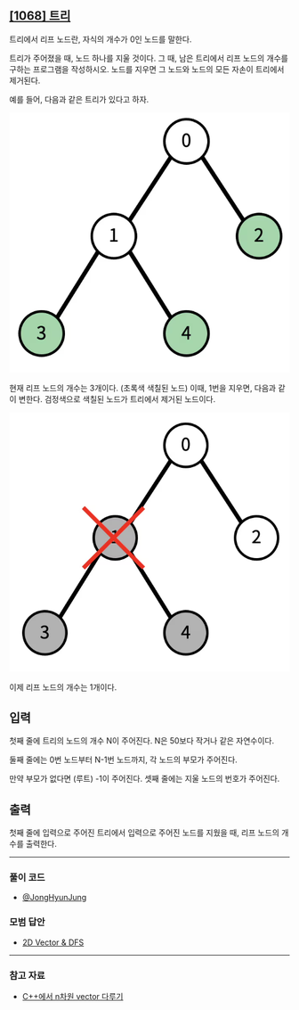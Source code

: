 ## [[1068] 트리](https://www.acmicpc.net/problem/1068)
트리에서 리프 노드란, 자식의 개수가 0인 노드를 말한다.

트리가 주어졌을 때, 노드 하나를 지울 것이다. 그 때, 남은 트리에서 리프 노드의 개수를 구하는 프로그램을 작성하시오. 노드를 지우면 그 노드와 노드의 모든 자손이 트리에서 제거된다.

예를 들어, 다음과 같은 트리가 있다고 하자.

![alt text](image.png)

현재 리프 노드의 개수는 3개이다. (초록색 색칠된 노드) 이때, 1번을 지우면, 다음과 같이 변한다. 검정색으로 색칠된 노드가 트리에서 제거된 노드이다.

![alt text](image-1.png)

이제 리프 노드의 개수는 1개이다.

## 입력
첫째 줄에 트리의 노드의 개수 N이 주어진다. N은 50보다 작거나 같은 자연수이다. 

둘째 줄에는 0번 노드부터 N-1번 노드까지, 각 노드의 부모가 주어진다. 

만약 부모가 없다면 (루트) -1이 주어진다. 셋째 줄에는 지울 노드의 번호가 주어진다.

## 출력
첫째 줄에 입력으로 주어진 트리에서 입력으로 주어진 노드를 지웠을 때, 리프 노드의 개수를 출력한다.

***

### 풀이 코드

- [@JongHyunJung](https://github.com/almond0115/Algorithm-CodingTest/blob/main/BackJoon/DFS%2CBFS/1068/jjh.cpp)


### 모범 답안

- [2D Vector & DFS](https://github.com/almond0115/Algorithm-CodingTest/blob/main/BackJoon/DFS%2CBFS/1068/solution_1.cpp)

***

### 참고 자료

* [C++에서 n차원 vector 다루기](https://almond0115.tistory.com/entry/C에서-n차원-vector-다루기)